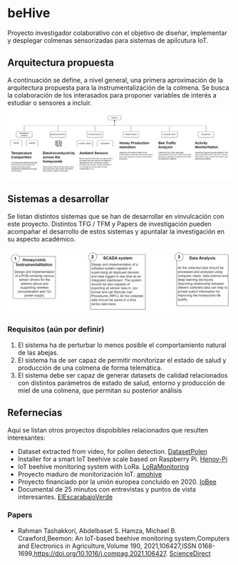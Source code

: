 # beHive
 Proyecto investigador colaborativo con el objetivo de diseñar, implementar y desplegar colmenas sensorizadas para sistemas de apilcutura IoT.
## Arquitectura propuesta
A continuación se define, a nivel general, una primera aproximación de la arquitectura propuesta para la instrumentalización de la colmena. Se busca la colaboración de los interasados para proponer variables de interés a estudiar o sensores a incluir.

![ArquitecturaGeneral](/imgs/ArquitecturaGeneral.png)

## Sistemas a desarrollar
Se listan distintos sistemas que se han de desarrollar en vinvulcación con este proyecto. Distintos TFG / TFM y Papers de investigación pueden acompañar el desarrollo de estos sistemas y apuntalar la investigación en su aspecto académico.

![SistemasPropuestos](/imgs/SistemasADesarrollar.png)

### Requisitos (aún por definir)

1. El sistema ha de perturbar lo menos posible el comportamiento natural de las abejas.
2. El sistema ha de ser capaz de permitir monitorizar el estado de salud y producción de una colmena de forma telemática.
3. El sistema debe ser capaz de generar datasets de calidad relacionados con distintos parámetros de estado de salud, entorno y producción de miel de una colmena, que permitan su posterior análisis 

## Refernecias
Aqui se listan otros proyectos dispobibles relacionados que resulten interesantes:
+ Dataset extracted from video, for pollen detection. [DatasetPolen](https://github.com/piperod/PollenDataset/tree/master)
+ Installer for a smart IoT beehive scale based on Raspberry Pi. [Henoy-Pi](https://github.com/Honey-Pi/HoneyPi)
+ IoT beehive monitoring system with LoRa. [LoRaMonitoring](https://github.com/DanNduati/IoT-beehive-monitoring-system)
+ Proyecto maduro de monitorización IoT. [amohive](https://amohive.com/)
+ Proyecto financiado por la unión europea concluido en 2020. [IoBee](https://io-bee.eu/)
+ Documental de 25 minutos con entrevistas y puntos de vista interesantes. [ElEscarabajoVerde](https://www.rtve.es/play/videos/el-escarabajo-verde/dulce-desafio/6910787/)

### Papers
+ Rahman Tashakkori, Abdelbaset S. Hamza, Michael B. Crawford,Beemon: An IoT-based beehive monitoring system,Computers and Electronics in Agriculture,Volume 190, 2021,106427,ISSN 0168-1699,https://doi.org/10.1016/j.compag.2021.106427. [ScienceDirect](
https://www.sciencedirect.com/science/article/pii/S0168169921004440)
